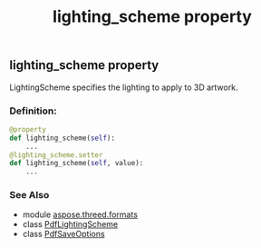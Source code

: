 ﻿---
title: lighting_scheme property
second_title: Aspose.3D for Python via .NET API References
description: 
type: docs
weight: 120
url: /python-net/aspose.threed.formats/pdfsaveoptions/lighting_scheme/
is_root: false
---

## lighting_scheme property


LightingScheme specifies the lighting to apply to 3D artwork.
### Definition:
```python
@property
def lighting_scheme(self):
    ...
@lighting_scheme.setter
def lighting_scheme(self, value):
    ...
```

### See Also
* module [aspose.threed.formats](../../)
* class [PdfLightingScheme](/3d/python-net/aspose.threed.formats/pdflightingscheme)
* class [PdfSaveOptions](/3d/python-net/aspose.threed.formats/pdfsaveoptions)
